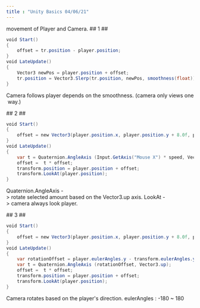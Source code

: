 ```yaml
---
title : "Unity Basics 04/06/21"
---
```


movement of Player and Camera.
## 1 ##
```cs
void Start()
{
    offset = tr.position - player.position;
}
void LateUpdate()
{
    Vector3 newPos = player.position + offset;
    tr.position = Vector3.Slerp(tr.position, newPos, smoothness(float));
}
```
Camera follows player depends on the smoothness. (camera only views one way.)

## 2 ##
```cs
void Start()
{
    offset = new Vector3(player.position.x, player.position.y + 8.0f, player.position.z + 7.0f);
}
void LateUpdate()
{
    var t = Quaternion.AngleAxis (Input.GetAxis("Mouse X") * speed, Vector3.up);
    offset =  t * offset;
    transform.position = player.position + offset; 
    transform.LookAt(player.position);
}
```
Quaternion.AngleAxis -> rotate selected amount based on the Vector3.up axis.
LookAt -> camera always look player.

## 3 ##
```cs
void Start()
{
    offset = new Vector3(player.position.x, player.position.y + 8.0f, player.position.z + 7.0f);
}
void LateUpdate()
{
    var rotationOffset = player.eulerAngles.y - transform.eulerAngles.y;
    var t = Quaternion.AngleAxis (rotationOffset, Vector3.up);
    offset =  t * offset;
    transform.position = player.position + offset; 
    transform.LookAt(player.position);
}
```
Camera rotates based on the player's direction.
eulerAngles : -180 ~ 180 
